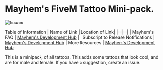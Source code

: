 # Mayhem's FiveM Tattoo Mini-pack.

![Issues](https://img.shields.io/github/issues/MayhemStudios/FiveM-Tattoo-Pack?style=for-the-badge&logo=github-critical)


Table of Information
| Name of Link | Location of Link|
|--|--|
| Mayhem's FAQ | [Mayhem's Development Hub](https://discord.gg/b9upz9NkwC) |
| Subscript to Release Notifications | [Mayhem's Development Hub](https://discord.gg/b9upz9NkwC)
| More Resources | [Mayhem's Development Hub](https://discord.gg/b9upz9NkwC)


This is a minipack, of all tattoos, This adds some tattoos that look cool, and are for male and female.
If you have a suggestion, create an issue.
